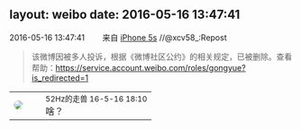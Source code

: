 layout: weibo
date: 2016-05-16 13:47:41
---
<meta name="referrer" content="no-referrer" />

2016-05-16 13:47:41  &nbsp;&nbsp;&nbsp;&nbsp;&nbsp;&nbsp; 来自 <a href="sinaweibo://customweibosource" rel="nofollow">iPhone 5s</a>
//@xcv58_:Repost
>  该微博因被多人投诉，根据《微博社区公约》的相关规定，已被删除。查看帮助：https://service.account.weibo.com/roles/gongyue?is_redirected=1

<table style="width: 100%;">
  <tr>
    <td style="width: 40px;"><img style="border-radius:50%" src="https://tva4.sinaimg.cn/crop.0.0.180.180.50/8beaf773jw1e8qgp5bmzyj2050050aa8.jpg?KID=imgbed,tva&Expires=1624465152&ssig=4MBswMI5iw"></td>
    <td colspan="2"><small>52Hz的走兽 16-5-16 18:10</small><br/>啥？</td>
  </tr>
</table>
